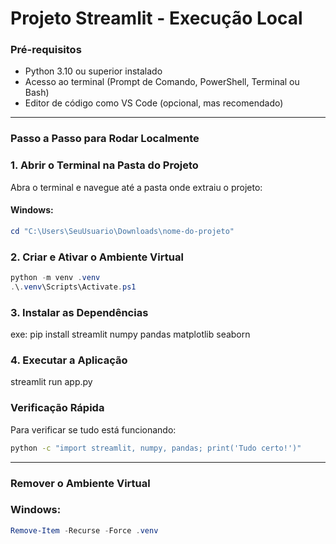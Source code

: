# Projeto Streamlit - Execução Local

### Pré-requisitos

- Python 3.10 ou superior instalado
- Acesso ao terminal (Prompt de Comando, PowerShell, Terminal ou Bash)
- Editor de código como VS Code (opcional, mas recomendado)

---

### Passo a Passo para Rodar Localmente

### 1. Abrir o Terminal na Pasta do Projeto

Abra o terminal e navegue até a pasta onde extraiu o projeto:

#### Windows:
```powershell
cd "C:\Users\SeuUsuario\Downloads\nome-do-projeto"
```

### 2. Criar e Ativar o Ambiente Virtual
```powershell
python -m venv .venv
.\.venv\Scripts\Activate.ps1
```

### 3. Instalar as Dependências
exe: pip install streamlit numpy pandas matplotlib seaborn

### 4. Executar a Aplicação
streamlit run app.py

### Verificação Rápida

Para verificar se tudo está funcionando:

```bash
python -c "import streamlit, numpy, pandas; print('Tudo certo!')"
```

---

### Remover o Ambiente Virtual

### Windows:

```powershell
Remove-Item -Recurse -Force .venv
